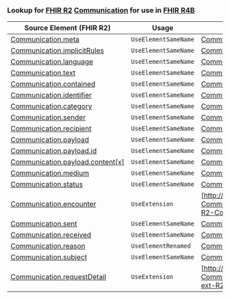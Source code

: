 ### Lookup for [FHIR R2](https://hl7.org/fhir/DSTU2/) [Communication](https://hl7.org/fhir/DSTU2/Communication.html) for use in [FHIR R4B](https://hl7.org/fhir/R4B/)

| Source Element (FHIR R2) | Usage | Target |
| -------------- | ----- | ------ |
| [Communication.meta](https://hl7.org/fhir/DSTU2/Communication.html#resource) | `UseElementSameName` | [Communication.meta](https://hl7.org/fhir/R4B/Communication.html#resource) |
| [Communication.implicitRules](https://hl7.org/fhir/DSTU2/Communication.html#resource) | `UseElementSameName` | [Communication.implicitRules](https://hl7.org/fhir/R4B/Communication.html#resource) |
| [Communication.language](https://hl7.org/fhir/DSTU2/Communication.html#resource) | `UseElementSameName` | [Communication.language](https://hl7.org/fhir/R4B/Communication.html#resource) |
| [Communication.text](https://hl7.org/fhir/DSTU2/Communication.html#resource) | `UseElementSameName` | [Communication.text](https://hl7.org/fhir/R4B/Communication.html#resource) |
| [Communication.contained](https://hl7.org/fhir/DSTU2/Communication.html#resource) | `UseElementSameName` | [Communication.contained](https://hl7.org/fhir/R4B/Communication.html#resource) |
| [Communication.identifier](https://hl7.org/fhir/DSTU2/Communication.html#resource) | `UseElementSameName` | [Communication.identifier](https://hl7.org/fhir/R4B/Communication.html#resource) |
| [Communication.category](https://hl7.org/fhir/DSTU2/Communication.html#resource) | `UseElementSameName` | [Communication.category](https://hl7.org/fhir/R4B/Communication.html#resource) |
| [Communication.sender](https://hl7.org/fhir/DSTU2/Communication.html#resource) | `UseElementSameName` | [Communication.sender](https://hl7.org/fhir/R4B/Communication.html#resource) |
| [Communication.recipient](https://hl7.org/fhir/DSTU2/Communication.html#resource) | `UseElementSameName` | [Communication.recipient](https://hl7.org/fhir/R4B/Communication.html#resource) |
| [Communication.payload](https://hl7.org/fhir/DSTU2/Communication.html#resource) | `UseElementSameName` | [Communication.payload](https://hl7.org/fhir/R4B/Communication.html#resource) |
| [Communication.payload.id](https://hl7.org/fhir/DSTU2/Communication.html#resource) | `UseElementSameName` | [Communication.payload.id](https://hl7.org/fhir/R4B/Communication.html#resource) |
| [Communication.payload.content[x]](https://hl7.org/fhir/DSTU2/Communication.html#resource) | `UseElementSameName` | [Communication.payload.content[x]](https://hl7.org/fhir/R4B/Communication.html#resource) |
| [Communication.medium](https://hl7.org/fhir/DSTU2/Communication.html#resource) | `UseElementSameName` | [Communication.medium](https://hl7.org/fhir/R4B/Communication.html#resource) |
| [Communication.status](https://hl7.org/fhir/DSTU2/Communication.html#resource) | `UseElementSameName` | [Communication.status](https://hl7.org/fhir/R4B/Communication.html#resource) |
| [Communication.encounter](https://hl7.org/fhir/DSTU2/Communication.html#resource) | `UseExtension` | [http://hl7.org/fhir/1.0/StructureDefinition/extension-Communication.encounter](StructureDefinition-ext-R2-Communication.encounter.html) |
| [Communication.sent](https://hl7.org/fhir/DSTU2/Communication.html#resource) | `UseElementSameName` | [Communication.sent](https://hl7.org/fhir/R4B/Communication.html#resource) |
| [Communication.received](https://hl7.org/fhir/DSTU2/Communication.html#resource) | `UseElementSameName` | [Communication.received](https://hl7.org/fhir/R4B/Communication.html#resource) |
| [Communication.reason](https://hl7.org/fhir/DSTU2/Communication.html#resource) | `UseElementRenamed` | [Communication.reasonCode](https://hl7.org/fhir/R4B/Communication.html#resource) |
| [Communication.subject](https://hl7.org/fhir/DSTU2/Communication.html#resource) | `UseElementSameName` | [Communication.subject](https://hl7.org/fhir/R4B/Communication.html#resource) |
| [Communication.requestDetail](https://hl7.org/fhir/DSTU2/Communication.html#resource) | `UseExtension` | [http://hl7.org/fhir/1.0/StructureDefinition/extension-Communication.requestDetail](StructureDefinition-ext-R2-Communication.requestDetail.html) |
